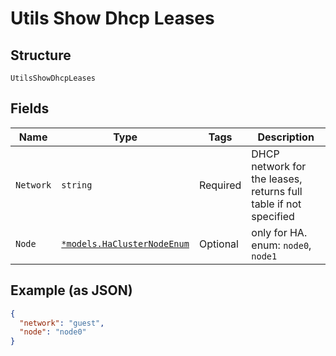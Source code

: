 
# Utils Show Dhcp Leases

## Structure

`UtilsShowDhcpLeases`

## Fields

| Name | Type | Tags | Description |
|  --- | --- | --- | --- |
| `Network` | `string` | Required | DHCP network for the leases, returns full table if not specified |
| `Node` | [`*models.HaClusterNodeEnum`](../../doc/models/ha-cluster-node-enum.md) | Optional | only for HA. enum: `node0`, `node1` |

## Example (as JSON)

```json
{
  "network": "guest",
  "node": "node0"
}
```

